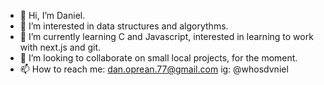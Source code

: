 - 👋 Hi, I’m Daniel.
- 👀 I’m interested in data structures and algorythms.
- 🌱 I’m currently learning C and Javascript, interested in learning to work with next.js and git.
- 💞️ I’m looking to collaborate on small local projects, for the moment.
- 📫 How to reach me: dan.oprean.77@gmail.com
                   ig: @whosdvniel

<!---
whosdvniel/whosdvniel is a ✨ special ✨ repository because its `README.md` (this file) appears on your GitHub profile.
You can click the Preview link to take a look at your changes.
--->
